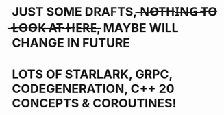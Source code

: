 # JUST SOME DRAFTS,  ̶N̶O̶T̶H̶I̶N̶G̶ ̶T̶O̶ ̶L̶O̶O̶K̶ ̶A̶T̶ ̶H̶E̶R̶E̶, MAYBE WILL CHANGE IN FUTURE
# LOTS OF STARLARK, GRPC, CODEGENERATION, C++ 20 CONCEPTS & COROUTINES!